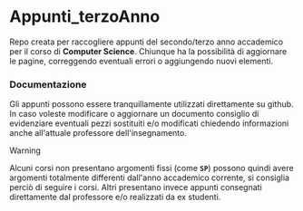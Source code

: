 # Appunti_terzoAnno
Repo creata per raccogliere appunti del secondo/terzo anno accademico per il corso di **Computer Science**.
Chiunque ha la possibilità di aggiornare le pagine, correggendo eventuali errori o aggiungendo nuovi elementi.

### Documentazione
Gli appunti possono essere tranquillamente utilizzati direttamente su github.
In caso voleste modificare o aggiornare un documento consiglio di evidenziare eventuali pezzi sostituiti e/o modificati chiedendo informazioni anche all'attuale professore dell'insegnamento.
 

> [!WARNING]
Alcuni corsi non presentano argomenti fissi (come **`SP`**) possono quindi avere argomenti totalmente differenti dall'anno accademico corrente, si consiglia perciò di seguire i corsi.
Altri presentano invece appunti consegnati direttamente dal professore e/o realizzati da ex studenti.
